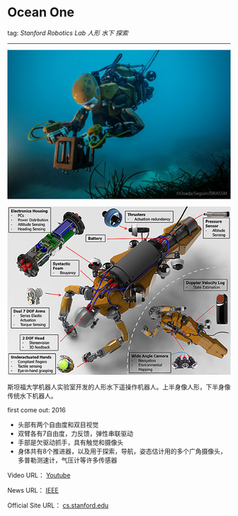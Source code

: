 # Ocean One

 tag: *Stanford Robotics Lab* *人形* *水下* *探索*
 
 ---
![Ocean One](../meta/pic/Ocean-One.jpg)

![Ocean One 2](../meta/pic/Ocean-One-2.png)

斯坦福大学机器人实验室开发的人形水下遥操作机器人。上半身像人形，下半身像传统水下机器人。

first come out: 2016

- 头部有两个自由度和双目视觉
- 双臂各有7自由度，力反馈，弹性串联驱动
- 手部是欠驱动抓手，具有触觉和摄像头
- 身体共有8个推进器，以及用于探索，导航，姿态估计用的多个广角摄像头，多普勒测速计，气压计等许多传感器



Video URL：
[Youtube](https://www.youtube.com/watch?v=p1HmgP9l4VY)

News URL：
[IEEE](https://spectrum.ieee.org/automaton/robotics/humanoids/stanford-humanoid-submarine-robot)

Official Site URL：
[cs.stanford.edu](http://cs.stanford.edu/group/manips/ocean-one.html)

